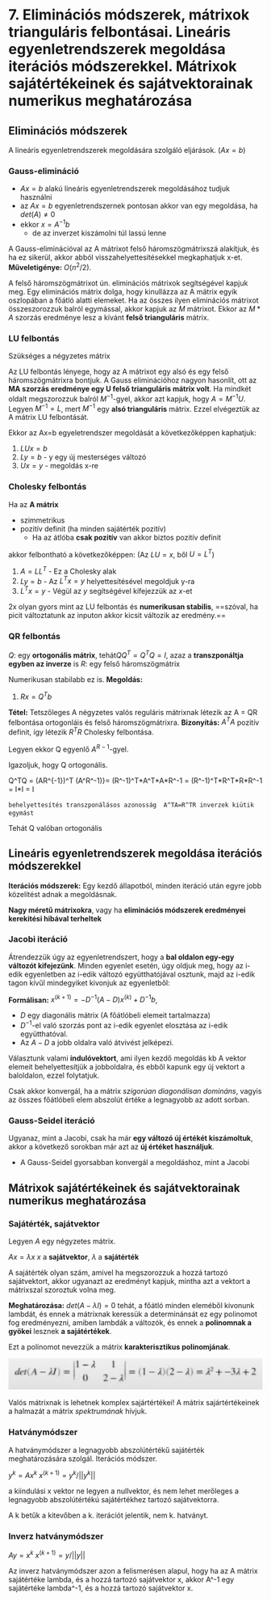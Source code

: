 # 7. Eliminációs módszerek, mátrixok trianguláris felbontásai. Lineáris egyenletrendszerek megoldása iterációs módszerekkel. Mátrixok sajátértékeinek és sajátvektorainak numerikus meghatározása


## Eliminációs módszerek
A lineáris egyenletrendszerek megoldására szolgáló eljárások. ($Ax = b$)

### Gauss-elimináció

- $Ax=b$ alakú lineáris egyenletrendszerek megoldásához tudjuk használni
- az $Ax=b$ egyenletrendszernek pontosan akkor van egy megoldása, ha $det(A) \ne 0$
- ekkor $x = A^{-1}b$
    - de az inverzet kiszámolni túl lassú lenne

A Gauss-eliminációval az A mátrixot felső háromszögmátrixszá alakítjuk, és ha ez sikerül, akkor abból visszahelyettesítésekkel megkaphatjuk x-et. **Műveletigénye:** $O(n^2/2)$.

A felső háromszögmátrixot ún. eliminációs mátrixok segítségével kapjuk meg. Egy eliminációs mátrix dolga, hogy kinullázza az A mátrix egyik oszlopában a főátló alatti elemeket. Ha az összes ilyen eliminációs mátrixot összeszorozzuk balról egymással, akkor kapjuk az $M$ mátrixot. 
Ekkor az $M*A$ szorzás eredménye lesz a kívánt **felső trianguláris** mátrix.

### LU felbontás
Szükséges a négyzetes mátrix

Az LU felbontás lényege, hogy az A mátrixot egy alsó és egy felső háromszögmátrixra bontjuk. A Gauss eliminációhoz nagyon hasonlít, ott az **MA szorzás eredménye egy U felső trianguláris mátrix volt**. Ha mindkét oldalt megszorozzuk balról $M^{-1}$-gyel, akkor azt kapjuk, hogy $A = M^{-1}U$. Legyen $M^{-1}=L$, mert $M^{-1}$ egy **alsó trianguláris** mátrix. Ezzel elvégeztük az A mátrix LU felbontását.

Ekkor az Ax=b egyeletrendszer megoldását a következőképpen kaphatjuk:
1. $LUx=b$
2. $Ly=b$ - y egy új mesterséges változó
3. $Ux = y$ - megoldás x-re


### Cholesky felbontás

Ha az **A mátrix**
- szimmetrikus
- pozitív definit (ha minden sajátérték pozitív)
	- Ha az átlóba **csak pozitív** van akkor biztos pozitív definit

akkor felbontható a következőképpen: (Az $LU = x$, ből $U = L^T$)
1. $A=LL^T$ - Ez a Cholesky alak
2. $Ly = b$ - Az $L^Tx = y$ helyettesítésével megoldjuk y-ra
3. $L^Tx = y$ - Végül az $y$ segítségével kifejezzük az $x$-et

2x olyan gyors mint az LU felbontás és **numerikusan stabilis**, ==szóval, ha picit változtatunk az inputon akkor kicsit változik az eredmény.==

### QR felbontás
$Q$: egy **ortogonális mátrix**, tehát$QQ^T = Q^TQ = I$, azaz a **transzponáltja egyben az inverze** is
$R$: egy felső háromszögmátrix

Numerikusan stabilabb ez is.
**Megoldás:**
1. $Rx=Q^Tb$

**Tétel:** Tetszőleges A négyzetes valós reguláris mátrixnak létezik az A = QR felbontása ortogonláis és felső háromszögmátrixra.
**Bizonyítás:**
$A^TA$ pozitív definit, így létezik $R^TR$ Cholesky felbontása.

Legyen ekkor Q egyenlő $A^{R-1}$-gyel.

Igazoljuk, hogy Q ortogonális.

Q^TQ = (AR^{-1})^T (A^R^-1)}= (R^-1)^T\*A^T\*A\*R^-1 = (R^-1)^T\*R^T\*R\*R^-1 = I\*I = I

    behelyettesítés transzponálásos azonosság  A^TA=R^TR inverzek kiütik egymást

Tehát Q valóban ortogonális 

## Lineáris egyenletrendszerek megoldása iterációs módszerekkel

**Iterációs módszerek:** Egy kezdő állapotból, minden iteráció után egyre jobb közelítést adnak a megoldásnak. 

**Nagy méretű mátrixokra**, vagy ha **eliminációs módszerek eredményei kerekitési hibával terheltek**
### Jacobi iteráció

Átrendezzük úgy az egyenletrendszert, hogy a **bal oldalon egy-egy változót kifejezünk**.
Minden egyenlet esetén, úgy oldjuk meg, hogy az i-edik egyenletben az i-edik változó együtthatójával osztunk, majd az i-edik tagon kívűl mindegyiket kivonjuk az egyenletből:

**Formálisan:**
$x^{(k+1)} = -D^{-1}(A-D)x^{(k)}+D^{-1}b$,
- $D$ egy diagonális mátrix (A főátlóbeli elemeit tartalmazza)
- $D^{-1}$-el való szorzás pont az i-edik egyenlet elosztása az i-edik együtthatóval.
- Az $A-D$ a jobb oldalra való átvivést jelképezi.

Választunk valami **indulóvektort**, ami ilyen kezdő megoldás kb
A vektor elemeit behelyettesítjük a jobboldalra, és ebből kapunk egy új vektort a baloldalon, ezzel folytatjuk.

Csak akkor konvergál, ha a mátrix *szigorúan diagonálisan domináns*, vagyis az összes főátlóbeli elem abszolút értéke a legnagyobb az adott sorban.

### Gauss-Seidel iteráció

Ugyanaz, mint a Jacobi, csak ha már **egy változó új értékét kiszámoltuk**, akkor a következő sorokban már azt az **új értéket használjuk**. 

- A Gauss-Seidel gyorsabban konvergál a megoldáshoz, mint a Jacobi

## Mátrixok sajátértékeinek és sajátvektorainak numerikus meghatározása

### Sajátérték, sajátvektor
Legyen $A$ egy négyzetes mátrix.

$Ax = \lambda x$
$x$ a **sajátvektor**, $\lambda$ a **sajátérték**

A sajátérték olyan szám, amivel ha megszorozzuk a hozzá tartozó sajátvektort, akkor ugyanazt az eredményt kapjuk, mintha azt a vektort a mátrixszal szoroztuk volna meg.

**Meghatározása:** $det(A - \lambda I) = 0$
tehát, a főátló minden eleméből kivonunk lambdát, és ennek a mátrixnak keressük a determinánsát
ez egy polinomot fog eredményezni, amiben lambdák a változók, és ennek a **polinomnak a gyökei** lesznek **a sajátértékek**.

Ezt a polinomot nevezzük a mátrix **karakterisztikus polinomjának**.

![sajatérték](sajatertek.JPG)

Valós mátrixnak is lehetnek komplex sajártértékei!
A mátrix sajártértékeinek a halmazát a mátrix *spektrumának* hívjuk.

### Hatványmódszer

A hatványmódszer a legnagyobb abszolútértékű sajátérték meghatározására szolgál.
Iterációs módszer.

$y^k = Ax^k$
$x^{(k+1)} = y^k/||y^k||$

a kiindulási x vektor ne legyen a nullvektor, és nem lehet merőleges a legnagyobb abszolútértékú sajátértékhez tartozó sajátvektorra.

A k betűk a kitevőben a k. iterációt jelentik, nem k. hatványt.

### Inverz hatványmódszer

$Ay=x^k$
$x^{(k+1)} = y/||y||$

Az inverz hatványmódszer azon a felismerésen alapul, hogy ha az A mátrix sajátértéke lambda, és a hozzá tartozó sajátvektor x, akkor A^-1 egy sajátértéke lambda^-1, és a hozzá tartozó sajátvektor x.


